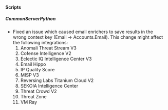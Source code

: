 
#### Scripts

##### CommonServerPython

- Fixed an issue which caused email enrichers to save results in the wrong context key (Email -> Accounts.Email). This change 
  might affect the following integrations:
  1.  Anomali Threat Stream V3
  2.  Cofense Intelligence V2
  3.  Eclectic IQ Intelligence Center V3
  4.  Email Hippo
  5.  IP Quality Score
  6.  MISP V3
  7.  Reversing Labs Titanium Cloud V2
  8.  SEKOIA Intelligence Center
  9.  Threat Crowd V2
  10. Threat Zone
  11. VM Ray
